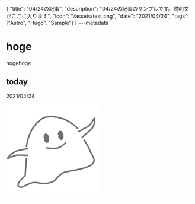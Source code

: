 {
  "title": "04/24の記事",
  "description": "04/24の記事のサンプルです。説明文がここに入ります",
  "icon": "/assets/test.png",
  "date": "2021/04/24",
  "tags": ["Astro", "Hugo", "Sample"]
}
---metadata

# hoge
hogehoge

## today
2021/04/24

![img](/assets/test.png)